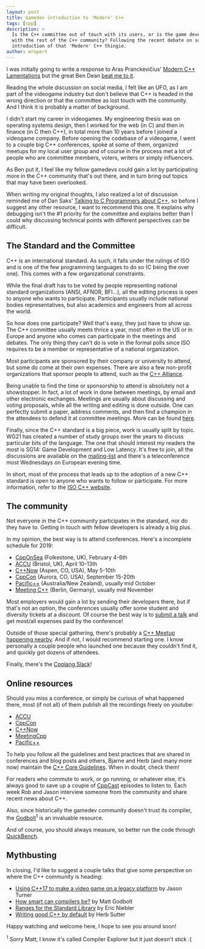 ```yaml
---
layout: post
title: Gamedev introduction to 'Modern' C++
tags: [cpp]
description: >
  Is the C++ committee out of touch with its users, or is the game development crowd out of touch
  with the rest of the C++ community? Following the recent debate on social media, I offer a small
  introduction of that 'Modern' C++ thingie.
author: mropert
---
```


I was initially going to write a response to Aras Pranckevičius' 
[Modern C++ Lamentations](http://aras-p.info/blog/2018/12/28/Modern-C-Lamentations/) but the great
Ben Dean [beat me to it](http://www.elbeno.com/blog/?p=1598).

Reading the whole discussion on social media, I felt like an UFO, as I am part of the videogame
industry but don't believe that C++ is headed in the wrong direction or that the committee as lost
touch with the community. And I think it is probably a matter of background.

I didn't start my career in videogames. My engineering thesis was on operating systems design,
then I worked for the web (in C) and then in finance (in C then C++), in total more than 10 years
before I joined a videogame company.
Before opening the codebase of a videogame, I went to a couple big C++ conferences, spoke at some of them,
organized meetups for my local user group and of course in the process met a lot of people who are committee
members, voters, writers or simply influencers.

As Ben put it, I feel like my fellow gamedevs could gain a lot by participating more in the C++
community that's out there, and in turn bring out topics that may have been overlooked.

When writing my original thoughts, I also realized a lot of discussion reminded me of Dan Saks'
[Talking to C Programmers about C++](https://www.youtube.com/watch?v=D7Sd8A6_fYU), so before
I suggest any other resource, I want to recommend this one. It explains why debugging isn't the #1
priority for the committee and explains better than I could why discussing technical points with
different perspectives can be difficult.

## The Standard and the Committee

C++ is an international standard. As such, it falls under the rulings of ISO and is one of the few
programming languages to do so (C being the over one). This comes with a few organizational
constraints.

While the final draft has to be voted by people representing national standard organizations
(ANSI, AFNOR, BFI...), all the editing process is open to anyone who wants to participate.
Participants usually include national bodies representatives, but also academics and engineers
from all across the world.

So how does one participate? Well that's easy, they just have to show up. The C++ committee usually
meets thrice a year, most often in the US or in Europe and anyone who comes can participate in the
meetings and debates. The only thing they can't do is vote in the formal polls since ISO requires
to be a member or representative of a national organization.

Most participants are sponsored by their company or university to attend, but some do come
at their own expenses. There are also a few non-profit organizations that sponsor people to attend,
such as the [C++ Alliance](https://cppalliance.org/).

Being unable to find the time or sponsorship to attend is absolutely not a showstopper. In fact,
a lot of work in done between meetings, by email and other electronic exchanges. Meetings are
usually about discussing and voting proposals, while all the writing and editing is done outside.
One can perfectly submit a paper, address comments, and then find a champion in the attendees
to defend it at committee meetings. More can be found [here](https://isocpp.org/std/submit-a-proposal).

Finally, since the C++ standard is a big piece, work is usually split by topic. WG21
has created a number of study groups over the years to discuss particular bits of the language.
The one that should interest my readers the most is SG14: Game Development and Low Latency.
It's free to join, all the discussions are available on the
[mailing-list](https://groups.google.com/a/isocpp.org/forum/?fromgroups=#!forum/sg14)
and there's a teleconference most Wednesdays on European evening time.

In short, most of the process that leads up to the adoption of a new C++ standard is open to
anyone who wants to follow or participate. For more information, refer to the
[ISO C++ website](https://isocpp.org/std).

## The community

Not everyone in the C++ community participates in the standard, nor do they have to. Getting in
touch with fellow developers is already a big plus.

In my opinion, the best way is to attend conferences. Here's a incomplete schedule for 2019:
* [CppOnSea](https://cpponsea.uk/) (Folkestone, UK), February 4-6th
* [ACCU](https://conference.accu.org/) (Bristol, UK), April 10-13th
* [C++Now](http://cppnow.org/) (Aspen, CO, USA), May 5-10th
* [CppCon](https://cppcon.org/) (Aurora, CO, USA), September 15-20th
* [Pacific++](https://pacificplusplus.com/) (Australia/New Zealand), usually mid October
* [Meeting C++](https://meetingcpp.com/) (Berlin, Germany), usually mid November

Most employers would gain a lot by sending their developers there, but if that's not an option,
the conferences usually offer some student and diversity tickets at a discount. Of course
the best way is to
[submit a talk](https://playfulprogramming.blogspot.com/2018/11/how-to-speak-at-conference.html)
and get most/all expenses paid by the conference!

Outside of those special gathering, there's probably a
[C++ Meetup happening nearby](https://www.batchgeo.com/map/dbeba81134e05db15288b6ba66f30e0a).
And if not, I would recommend starting one. I know personally a couple people who launched one
because they couldn't find it, and quickly got dozens of attendees.

Finally, there's the [Cpplang Slack](https://cpplang.now.sh/)!

## Online resources

Should you miss a conference, or simply be curious of what happened there, most (if not all) of
them publish all the recordings freely on youtube:
* [ACCU](https://www.youtube.com/channel/UCJhay24LTpO1s4bIZxuIqKw/videos)
* [CppCon](https://www.youtube.com/user/CppCon/videos)
* [C++Now](https://www.youtube.com/user/BoostCon/videos)
* [MeetingCpp](https://www.youtube.com/user/MeetingCPP/videos)
* [Pacific++](https://www.youtube.com/channel/UCrRR5mU5aqvtZAuEGYfdTjw/videos)

To help you follow all the guidelines and best practices that are shared in conferences and blog
posts and others, Bjarne and Herb (and many more now) maintain the
[C++ Core Guidelines](http://isocpp.github.io/CppCoreGuidelines/CppCoreGuidelines). When in doubt,
check them!

For readers who commute to work, or go running, or whatever else, it's always good to save up a
couple of [CppCast](http://cppcast.com/) episodes to listen to. Each week Rob and Jason interview
someone from the community and share recent news about C++.

Also, since historically the gamedev community doesn't trust its compiler, the
[Godbolt](https://godbolt.org/)<sup>1</sup> is an invaluable resource.

And of course, you should always measure, so better run the code through [QuickBench](http://quick-bench.com/).

## Mythbusting

In closing, I'd like to suggest a couple talks that give some perspective on where the C++
community is heading:
* [Using C++17 to make a video game on a legacy platform](https://www.youtube.com/watch?v=zBkNBP00wJE) by Jason Turner
* [How smart can compilers be?](https://www.youtube.com/watch?v=bSkpMdDe4g4) by Matt Godbolt
* [Ranges for the Standard Library](https://www.youtube.com/watch?v=mFUXNMfaciE) by Eric Niebler
* [Writing good C++ by default](https://www.youtube.com/watch?v=hEx5DNLWGgA) by Herb Sutter

Happy watching and welcome here, I hope to see you around soon!

<sup>1</sup> Sorry Matt, I know it's called Compiler Explorer but it just doesn't stick :(
